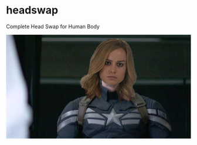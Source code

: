 # headswap
Complete Head Swap for Human Body


![captain_marvel](https://github.com/taruntiwarihp/raw_images/blob/master/text189.png)
